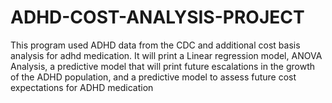 # ADHD-COST-ANALYSIS-PROJECT
This program used ADHD data from the CDC and additional cost basis analysis for adhd medication. It will print a Linear regression model, ANOVA Analysis, a predictive model that will print future escalations in the growth of the ADHD population, and a predictive model to assess future cost expectations for ADHD medication
